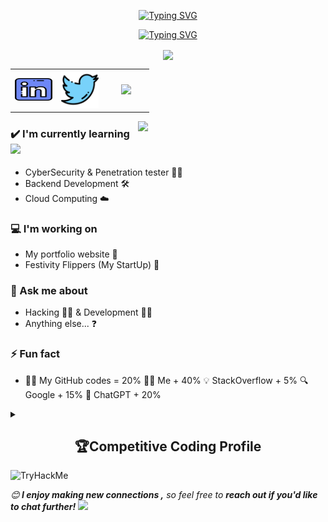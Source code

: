 <!--💬TYPINGSVG -->
<p align="center"><a href="https://git.io/typing-svg"><img src="https://readme-typing-svg.herokuapp.com?font=Fira+Code&duration=1&pause=10000000&color=C8F72C&width=435&lines=%E0%AA%95%E0%AB%87%E0%AA%AE+%E0%AA%9B%E0%AB%8B+%F0%9F%99%8F%2C++%E0%A4%A8%E0%A4%AE%E0%A4%B8%E0%A5%8D%E0%A4%A4%E0%A5%87+%F0%9F%99%8F%2C+Hello+%F0%9F%91%8B" alt="Typing SVG" /></a>

<p align="center"><a href="https://git.io/typing-svg"><img src="https://readme-typing-svg.herokuapp.com?font=Fira+Code&duration=1&pause=10000000&color=642EF7&width=435&lines= 
   I'm+Mihir+Sathvara!" alt="Typing SVG"/></a>

<!--💬GREETINGSTITLE / 🌐WEBSITE: https://github.com/denvercoder1/readme-typing-svg --> 
<p align="center">
  <a href="https://github.com/Hunterdii/readme-typing-svg">
    <img src="https://readme-typing-svg.demolab.com/?lines=Future%20Cyber%20Security%20Professional;Learning%20Backend%20Development;2%2B%20Years%20of%20Learning%20Coding;Always%20Learning%20Great%20Things&font=Shantell+Sans&size=21%20Code&center=true&width=440&height=45&color=9b59b6 &vCenter=true&pause=1000&size=25" align="center" /></a>
</p>
  
 <!--🌐💬Social Media-->   
<table width="120" align="center">
  <tr>  
    <td align="center" width="60">
      <a href="https://www.linkedin.com/in/mihir-sathvara/"><img src="https://raw.githubusercontent.com/8bithemant/8bithemant/master/linkedin.png?raw=true" height="36" width="65"></a>
    </td>
    <td align="center" width="60">
      <a href="https://x.com/mihirsathvara03"><img src="https://raw.githubusercontent.com/8bithemant/8bithemant/master/twitter.png?raw=true" width="60"></a>
    </td>
    <td align="center" width="60">
      <a href="mihirsathvara32@gmail.com"><img src="https://user-images.githubusercontent.com/29790345/184528214-8f168ffd-5a4c-4d30-8d6b-917568924fbb.png?raw=true" width="80"></a>
    </td>
    
<!-- <td align="center" width="60">
      <a href="https://bit.ly/resume-het-temp"><img src="https://user-images.githubusercontent.com/29790345/184600207-42a1a54e-9faa-40c8-b18e-f8230d0c6d7c.png?raw=true" width="60"></a>
    </td> -->
  </tr>
</table>


</p></h2>
<!--💻Big SVG Coding-->
<img align='right' src="https://media.giphy.com/media/M9gbBd9nbDrOTu1Mqx/giphy.gif" width="300">


<!--💫 About Me-->
### ✔️ I'm currently learning <img src="https://media.giphy.com/media/WUlplcMpOCEmTGBtBW/giphy.gif" width="30"> 
- CyberSecurity & Penetration tester 🕵️‍♂️
- Backend Development 🛠️
- Cloud Computing ☁️
  
### 💻 I'm working on
- My portfolio website 💼
- Festivity Flippers (My StartUp) 🚀

### 💭 Ask me about
- Hacking 🕵️‍♂️ & Development 👨‍💻
- Anything else... ❓

### ⚡ Fun fact 
- 🐱‍💻 My GitHub codes = 20% 🙋‍♂️ Me + 40% 💡 StackOverflow + 5% 🔍 Google + 15% 🤖 ChatGPT + 20%

<!--🏆Competitive Coding Profile-->
<details>
<summary><h2 align='center'>🏆Competitive Coding Profile</h2></summary>
    
[![Hackerrank](https://img.shields.io/badge/-hackerrank-7cfc00?style=flat&labelColor=7cfc00&logo=hackerrank&logoColor=white)](https://www.hackerrank.com/profile/mihirsathvara)
[![TryHackMe](https://img.shields.io/badge/-TryHackMe-2ecc71?style=flat&labelColor=000000&logo=TryHackMe&logoColor=red)](https://tryhackme.com/p/TracerXploit)

</details>

<img src="https://tryhackme-badges.s3.amazonaws.com/TracerXploit.png" alt="TryHackMe">

 <em> 😊<b>  I enjoy making new connections ,</b> so feel free to <b>reach out if you'd like to chat further!</b> <img src="https://media.giphy.com/media/LnQjpWaON8nhr21vNW/giphy.gif" width="60"></em>


